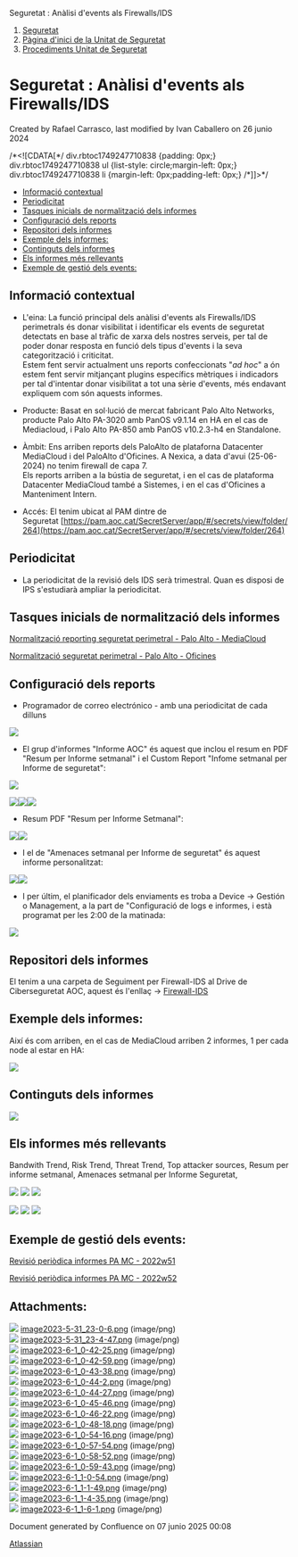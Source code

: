 Seguretat : Anàlisi d'events als Firewalls/IDS  

1.  [Seguretat](index.md)
2.  [Pàgina d'inici de la Unitat de Seguretat](15368362.md)
3.  [Procediments Unitat de Seguretat](Procediments-Unitat-de-Seguretat_81856210.md)

Seguretat : Anàlisi d'events als Firewalls/IDS
==============================================

Created by Rafael Carrasco, last modified by Ivan Caballero on 26 junio 2024

/\*<!\[CDATA\[\*/ div.rbtoc1749247710838 {padding: 0px;} div.rbtoc1749247710838 ul {list-style: circle;margin-left: 0px;} div.rbtoc1749247710838 li {margin-left: 0px;padding-left: 0px;} /\*\]\]>\*/

*   [Informació contextual](#Anàlisid'eventsalsFirewalls/IDS-Informaciócontextual)
*   [Periodicitat](#Anàlisid'eventsalsFirewalls/IDS-Periodicitat)
*   [Tasques inicials de normalització dels informes](#Anàlisid'eventsalsFirewalls/IDS-Tasquesinicialsdenormalitzaciódelsinformes)
*   [Configuració dels reports](#Anàlisid'eventsalsFirewalls/IDS-Configuraciódelsreports)
*   [Repositori dels informes](#Anàlisid'eventsalsFirewalls/IDS-Repositoridelsinformes)
*   [Exemple dels informes:](#Anàlisid'eventsalsFirewalls/IDS-Exempledelsinformes:)
*   [Continguts dels informes](#Anàlisid'eventsalsFirewalls/IDS-Contingutsdelsinformes)
*   [Els informes més rellevants](#Anàlisid'eventsalsFirewalls/IDS-Elsinformesmésrellevants)
*   [Exemple de gestió dels events:](#Anàlisid'eventsalsFirewalls/IDS-Exempledegestiódelsevents:)

Informació contextual
---------------------

*   L'eina: La funció principal dels anàlisi d'events als Firewalls/IDS perimetrals és donar visibilitat i identificar els events de seguretat detectats en base al tràfic de xarxa dels nostres serveis, per tal de poder donar resposta en funció dels tipus d'events i la seva categorització i criticitat.  
    Estem fent servir actualment uns reports confeccionats "_ad hoc_" a ón estem fent servir mitjançant plugins específics mètriques i indicadors per tal d'intentar donar visibilitat a tot una sèrie d'events, més endavant expliquem com són aquests informes.

*   Producte: Basat en sol·lució de mercat fabricant Palo Alto Networks, producte Palo Alto PA-3020 amb PanOS v9.1.14 en HA en el cas de Mediacloud, i Palo Alto PA-850 amb PanOS v10.2.3-h4 en Standalone.

*   Àmbit: Ens arriben reports dels PaloAlto de plataforna Datacenter MediaCloud i del PaloAlto d'Oficines. A Nexica, a data d'avui (25-06-2024) no tenim firewall de capa 7.  
    Els reports arriben a la bústia de seguretat, i en el cas de plataforma Datacenter MediaCloud també a Sistemes, i en el cas d'Oficines a Manteniment Intern.

*   Accés: El tenim ubicat al PAM dintre de Seguretat [https://pam.aoc.cat/SecretServer/app/#/secrets/view/folder/264](https://pam.aoc.cat/SecretServer/app/#/secrets/view/folder/264)

Periodicitat
------------

*   La periodicitat de la revisió dels IDS serà trimestral. Quan es disposi de IPS s'estudiarà ampliar la periodicitat.

Tasques inicials de normalització dels informes
-----------------------------------------------

[Normalització reporting seguretat perimetral - Palo Alto - MediaCloud](https://contacte.aoc.cat/browse/SEG-355)

[Normalització seguretat perimetral - Palo Alto - Oficines](https://contacte.aoc.cat/browse/SEG-343)

Configuració dels reports
-------------------------

*   Programador de correo electrónico - amb una periodicitat de cada dilluns

![](attachments/81856229/93356206.png)

  

*   El grup d'informes "Informe AOC" és aquest que inclou el resum en PDF "Resum per Informe setmanal" i el Custom Report "Infome setmanal per Informe de seguretat":

![](attachments/81856229/93356207.png)

![](attachments/81856229/93356210.png)![](attachments/81856229/93356211.png)![](attachments/81856229/93356212.png)

  

*   Resum PDF "Resum per Informe Setmanal":

![](attachments/81856229/93356213.png)![](attachments/81856229/93356214.png)

  

*   I el de "Amenaces setmanal per Informe de seguretat" és aquest informe personalitzat:

![](attachments/81856229/93356208.png)![](attachments/81856229/93356209.png)

  

*   I per últim, el planificador dels enviaments es troba a Device → Gestión o Management, a la part de "Configuració de logs e informes, i està programat per les 2:00 de la matinada:

![](attachments/81856229/93356215.png)

  

  

Repositori dels informes
------------------------

El tenim a una carpeta de Seguiment per Firewall-IDS al Drive de Ciberseguretat AOC, aquest és l'enllaç → [Firewall-IDS](https://llicenciesaoc.sharepoint.com/:f:/s/CiberseguretatAOC/EoQpn-2xxfxBnL0Dm3f-snwBVk3XLR_-4A4qdIpTkF2rTQ?e=1BXSgP)

  

Exemple dels informes:
----------------------

Així és com arriben, en el cas de MediaCloud arriben 2 informes, 1 per cada node al estar en HA:

![](attachments/81856229/93356218.png)

  

Continguts dels informes
------------------------

![](attachments/81856229/93356219.png)

  

Els informes més rellevants
---------------------------

Bandwith Trend, Risk Trend, Threat Trend, Top attacker sources, Resum per informe setmanal, Amenaces setmanal per Informe Seguretat, 

![](attachments/81856229/93356220.png) ![](attachments/81856229/93356221.png) ![](attachments/81856229/93356222.png)

![](attachments/81856229/93356223.png) ![](attachments/81856229/93356224.png) ![](attachments/81856229/93356225.png)

  

Exemple de gestió dels events:
------------------------------

[Revisió periòdica informes PA MC - 2022w51](https://contacte.aoc.cat/browse/SEG-361)

[Revisió periòdica informes PA MC - 2022w52](https://contacte.aoc.cat/browse/SEG-372)

  

Attachments:
------------

![](images/icons/bullet_blue.gif) [image2023-5-31\_23-0-6.png](attachments/81856229/93356206.png) (image/png)  
![](images/icons/bullet_blue.gif) [image2023-5-31\_23-4-47.png](attachments/81856229/93356207.png) (image/png)  
![](images/icons/bullet_blue.gif) [image2023-6-1\_0-42-25.png](attachments/81856229/93356208.png) (image/png)  
![](images/icons/bullet_blue.gif) [image2023-6-1\_0-42-59.png](attachments/81856229/93356209.png) (image/png)  
![](images/icons/bullet_blue.gif) [image2023-6-1\_0-43-38.png](attachments/81856229/93356210.png) (image/png)  
![](images/icons/bullet_blue.gif) [image2023-6-1\_0-44-2.png](attachments/81856229/93356211.png) (image/png)  
![](images/icons/bullet_blue.gif) [image2023-6-1\_0-44-27.png](attachments/81856229/93356212.png) (image/png)  
![](images/icons/bullet_blue.gif) [image2023-6-1\_0-45-46.png](attachments/81856229/93356213.png) (image/png)  
![](images/icons/bullet_blue.gif) [image2023-6-1\_0-46-22.png](attachments/81856229/93356214.png) (image/png)  
![](images/icons/bullet_blue.gif) [image2023-6-1\_0-48-18.png](attachments/81856229/93356215.png) (image/png)  
![](images/icons/bullet_blue.gif) [image2023-6-1\_0-54-16.png](attachments/81856229/93356218.png) (image/png)  
![](images/icons/bullet_blue.gif) [image2023-6-1\_0-57-54.png](attachments/81856229/93356219.png) (image/png)  
![](images/icons/bullet_blue.gif) [image2023-6-1\_0-58-52.png](attachments/81856229/93356220.png) (image/png)  
![](images/icons/bullet_blue.gif) [image2023-6-1\_0-59-43.png](attachments/81856229/93356221.png) (image/png)  
![](images/icons/bullet_blue.gif) [image2023-6-1\_1-0-54.png](attachments/81856229/93356222.png) (image/png)  
![](images/icons/bullet_blue.gif) [image2023-6-1\_1-1-49.png](attachments/81856229/93356223.png) (image/png)  
![](images/icons/bullet_blue.gif) [image2023-6-1\_1-4-35.png](attachments/81856229/93356224.png) (image/png)  
![](images/icons/bullet_blue.gif) [image2023-6-1\_1-6-1.png](attachments/81856229/93356225.png) (image/png)  

Document generated by Confluence on 07 junio 2025 00:08

[Atlassian](http://www.atlassian.com/)